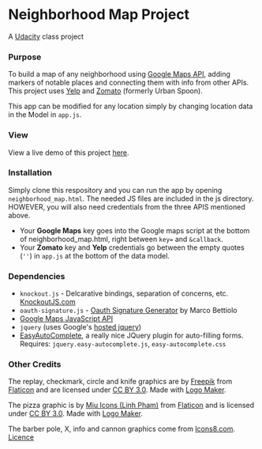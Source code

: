 # Neighborhood Map Project
A [Udacity](http://udacity.com) class project

### Purpose

To build a map of any neighborhood using [Google Maps API](https://developers.google.com/maps/documentation/javascript/), adding markers of notable places and connecting them with info from other APIs. This project uses [Yelp](https://www.yelp.com/developers) and [Zomato](https://developers.zomato.com/api) (formerly Urban Spoon).

This app can be modified for any location simply by changing location data in the Model in `app.js`. 

### View

View a live demo of this project [here](https://cdn.rawgit.com/dkmullen/udacity_fe5_map/master/dist/index.html).

### Installation

Simply clone this respository and you can run the app by opening `neighborhood_map.html`. The needed JS files are included in the js directory. HOWEVER, you will also need credentials from the three APIS mentioned above. 
- Your **Google Maps** key goes into the Google maps script at the bottom of neighborhood_map.html, right between `key=` and `&callback`.
- Your **Zomato** key and **Yelp** credentials go between the empty quotes (`''`) in `app.js` at the bottom of the data model.

###  Dependencies
- `knockout.js` - Delcarative bindings, separation of concerns, etc. [KnockoutJS.com](http://knockoutjs.com/)
- `oauth-signature.js` - [Oauth Signature Generator](https://github.com/bettiolo/oauth-signature-js) by Marco Bettiolo
- [Google Maps JavaScript API](https://developers.google.com/maps/documentation/javascript/)
- `jquery` (uses Google's [hosted jquery](https://developers.google.com/speed/libraries/))
- [EasyAutoComplete](http://easyautocomplete.com/), a really nice JQuery plugin for auto-filling forms. Requires: `jquery.easy-autocomplete.js`, `easy-autocomplete.css` 


### Other Credits

The replay, checkmark, circle and knife graphics are by [Freepik](http://www.freepik.com/) from [Flaticon](http://www.flaticon.com/) and are licensed under [CC BY 3.0](http://creativecommons.org/licenses/by/3.0/). Made with [Logo Maker](http://logomakr.com).

The pizza graphic is by [Miu Icons (Linh Pham)](http://linhpham.me/miu) from [Flaticon](http://www.flaticon.com/) and is licensed under [CC BY 3.0](http://creativecommons.org/licenses/by/3.0/). Made with [Logo Maker](http://logomakr.com).

The barber pole, X, info and cannon graphics come from [Icons8.com](https://icons8.com/). [Licence](https://icons8.com/license/)